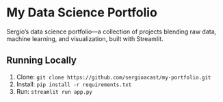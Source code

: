 # My Data Science Portfolio

Sergio’s data science portfolio—a collection of projects blending raw data, machine learning, and visualization, built with Streamlit.

## Running Locally
1. Clone: `git clone https://github.com/sergioacast/my-portfolio.git`
2. Install: `pip install -r requirements.txt`
3. Run: `streamlit run app.py`

